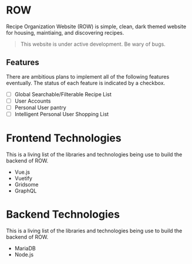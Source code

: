 # ROW
Recipe Organization Website (ROW) is simple, clean, dark themed website for housing, maintiaing, and discovering recipes.

> This website is under active development. Be wary of bugs.

## Features
There are ambitious plans to implement all of the following features eventually. The status of each feature is indicated by a checkbox.

 - [ ] Global Searchable/Filterable Recipe List
 - [ ] User Accounts
 - [ ] Personal User pantry
 - [ ] Intelligent Personal User Shopping List

# Frontend Technologies
This is a living list of the libraries and technologies being use to build the backend of ROW.
* Vue.js
* Vuetify
* Gridsome
* GraphQL

# Backend Technologies
This is a living list of the libraries and technologies being use to build the backend of ROW.
* MariaDB
* Node.js
